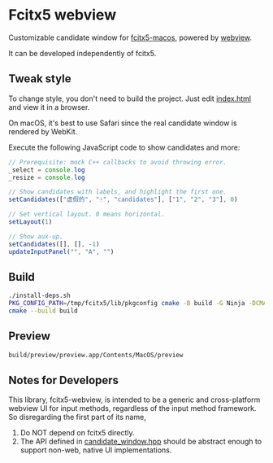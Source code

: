 # Fcitx5 webview

Customizable candidate window for [fcitx5-macos](https://github.com/fcitx-contrib/fcitx5-macos),
powered by [webview](https://github.com/webview/webview).

It can be developed independently of fcitx5.

## Tweak style
To change style, you don't need to build the project.
Just edit [index.html](index.html) and view it in a browser.

On macOS, it's best to use Safari since the real candidate window is rendered by WebKit.

Execute the following JavaScript code to show candidates and more:
```js
// Prerequisite: mock C++ callbacks to avoid throwing error.
_select = console.log
_resize = console.log

// Show candidates with labels, and highlight the first one.
setCandidates(["虚假的", "🀄", "candidates"], ["1", "2", "3"], 0)

// Set vertical layout. 0 means horizontal.
setLayout(1)

// Show aux-up.
setCandidates([], [], -1)
updateInputPanel("", "A", "")
```

## Build
```sh
./install-deps.sh
PKG_CONFIG_PATH=/tmp/fcitx5/lib/pkgconfig cmake -B build -G Ninja -DCMAKE_BUILD_TYPE=Debug
cmake --build build
```

## Preview
```sh
build/preview/preview.app/Contents/MacOS/preview
```

## Notes for Developers

This library, fcitx5-webview, is intended to be a generic and cross-platform webview UI for input methods, regardless of the input method framework.
So disregarding the first part of its name,

1. Do NOT depend on fcitx5 directly.
2. The API defined in [candidate_window.hpp](include/candidate_window.hpp) should be abstract enough to support non-web, native UI implementations.
